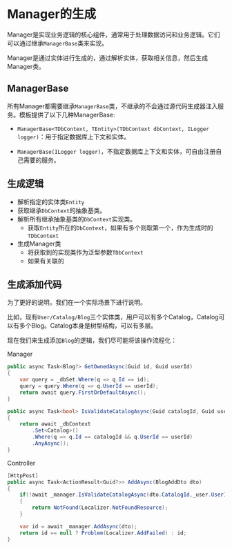 # Manager的生成

Manager是实现业务逻辑的核心组件，通常用于处理数据访问和业务逻辑。它们可以通过继承`ManagerBase`类来实现。

Manager是通过实体进行生成的，通过解析实体，获取相关信息，然后生成Manager类。

## ManagerBase

所有Manager都需要继承`ManagerBase`类，不继承的不会通过源代码生成器注入服务。模板提供了以下几种ManagerBase:

- `ManagerBase<TDbContext, TEntity>(TDbContext dbContext, ILogger logger)`：用于指定数据库上下文和实体。

- `ManagerBase(ILogger logger)`，不指定数据库上下文和实体，可自由注册自己需要的服务。

## 生成逻辑

- 解析指定的实体类`Entity`
- 获取继承`DbContext`的抽象基类。
- 解析所有继承抽象基类的`DbContext`实现类。
  - 获取`Entity`所在的`DbContext`，如果有多个则取第一个，作为生成时的`TDbContext`
- 生成Manager类
  - 将获取到的实现类作为泛型参数`TDbContext`
  - 如果有关联的
  
## 生成添加代码

为了更好的说明，我们在一个实际场景下进行说明。

比如，现有`User/Catalog/Blog`三个实体类，用户可以有多个Catalog，Catalog可以有多个Blog。Catalog本身是树型结构，可以有多层。

现在我们来生成添加`Blog`的逻辑，我们尽可能将该操作流程化：
  
Manager

```csharp
public async Task<Blog?> GetOwnedAsync(Guid id, Guid userId)
{
    var query = _dbSet.Where(q => q.Id == id);
    query = query.Where(q => q.UserId == userId);
    return await query.FirstOrDefaultAsync();
}

public async Task<bool> IsValidateCatalogAsync(Guid catalogId, Guid userId)
{
    return await _dbContext
        .Set<Catalog>()
        .Where(q => q.Id == catalogId && q.UserId == userId)
        .AnyAsync();
}
```


Controller

```csharp
[HttpPost]
public async Task<ActionResult<Guid?>> AddAsync(BlogAddDto dto)
{
    if(!await _manager.IsValidateCatalogAsync(dto.CatalogId,_user.UserId))
    {
        return NotFound(Localizer.NotFoundResource);
    }

    var id = await _manager.AddAsync(dto);
    return id == null ? Problem(Localizer.AddFailed) : id;
}

```
